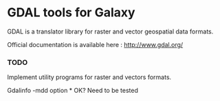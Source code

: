 # GDAL tools for Galaxy
GDAL is a translator library for raster and vector geospatial data formats.

Official documentation is available here : http://www.gdal.org/

### TODO
Implement utility programs for raster and vectors formats.

Gdalinfo -mdd option
	* OK? Need to be tested
